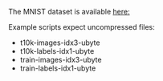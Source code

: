 The MNIST dataset is available [here:](http://yann.lecun.com/exdb/mnist/)

Example scripts expect uncompressed files:

- t10k-images-idx3-ubyte
- t10k-labels-idx1-ubyte
- train-images-idx3-ubyte
- train-labels-idx1-ubyte
